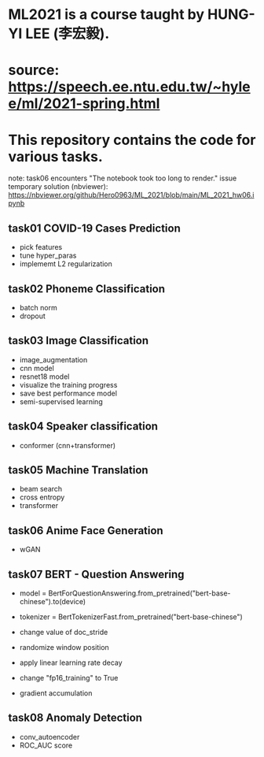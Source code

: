 # ML2021 is a course taught by HUNG-YI LEE (李宏毅).

#  source: https://speech.ee.ntu.edu.tw/~hylee/ml/2021-spring.html

# This repository contains the code for various tasks.

note: task06 encounters "The notebook took too long to render." issue
temporary solution (nbviewer): https://nbviewer.org/github/Hero0963/ML_2021/blob/main/ML_2021_hw06.ipynb

## task01 COVID-19 Cases Prediction
- pick features
- tune hyper_paras
- implememt L2 regularization  

## task02 Phoneme Classification
- batch norm
- dropout

## task03 Image Classification
- image_augmentation
- cnn model
- resnet18 model
- visualize the training progress
- save best performance model
- semi-supervised learning
     
## task04 Speaker classification
- conformer (cnn+transformer)


## task05 Machine Translation
- beam search 
- cross entropy
- transformer


## task06 Anime Face Generation
- wGAN

## task07 BERT - Question Answering
- model = BertForQuestionAnswering.from_pretrained("bert-base-chinese").to(device)

- tokenizer = BertTokenizerFast.from_pretrained("bert-base-chinese")

- change value of doc_stride
- randomize window position
- apply linear learning rate decay
- change "fp16_training" to True
- gradient accumulation

## task08 Anomaly Detection
- conv_autoencoder
- ROC_AUC score

